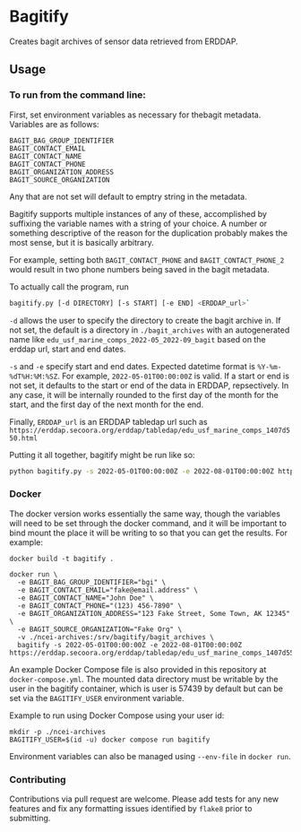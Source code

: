 # Bagitify

Creates bagit archives of sensor data retrieved from ERDDAP.

## Usage

### To run from the command line:

First, set environment variables as necessary for thebagit metadata. Variables are as follows:

```
BAGIT_BAG_GROUP_IDENTIFIER
BAGIT_CONTACT_EMAIL
BAGIT_CONTACT_NAME
BAGIT_CONTACT_PHONE
BAGIT_ORGANIZATION_ADDRESS
BAGIT_SOURCE_ORGANIZATION
```

Any that are not set will default to emptry string in the metadata.

Bagitify supports multiple instances of any of these, accomplished by suffixing the variable names
with a string of your choice. A number or something descriptive of the reason for the duplication
probably makes the most sense, but it is basically arbitrary.

For example, setting both `BAGIT_CONTACT_PHONE` and `BAGIT_CONTACT_PHONE_2` would result in
two phone numbers being saved in the bagit metadata.

To actually call the program, run

```bash
bagitify.py [-d DIRECTORY] [-s START] [-e END] <ERDDAP_url>`
```

`-d` allows the user to specify the directory to create the bagit archive in. If not set,
the default is a directory in `./bagit_archives` with an autogenerated name like
`edu_usf_marine_comps_2022-05_2022-09_bagit` based on the erddap url, start and end dates.

`-s` and `-e` specify start and end dates. Expected datetime format is `%Y-%m-%dT%H:%M:%SZ`.
For example, `2022-05-01T00:00:00Z` is valid. If a start or end is not set, it defaults to
the start or end of the data in ERDDAP, repsectively. In any case, it will be internally
rounded to the first day of the month for the start, and the first day of the next month for the end.

Finally, `ERDDAP_url` is an ERDDAP tabledap url such as `https://erddap.secoora.org/erddap/tabledap/edu_usf_marine_comps_1407d550.html`

Putting it all together, bagitify might be run like so:

```bash
python bagitify.py -s 2022-05-01T00:00:00Z -e 2022-08-01T00:00:00Z https://erddap.secoora.org/erddap/tabledap/edu_usf_marine_comps_1407d550.html
```

### Docker

The docker version works essentially the same way, though the variables will need to be set through the docker command,
and it will be important to bind mount the place it will be writing to so that you can get the results. For example: 

```
docker build -t bagitify .

docker run \
  -e BAGIT_BAG_GROUP_IDENTIFIER="bgi" \
  -e BAGIT_CONTACT_EMAIL="fake@email.address" \
  -e BAGIT_CONTACT_NAME="John Doe" \
  -e BAGIT_CONTACT_PHONE="(123) 456-7890" \
  -e BAGIT_ORGANIZATION_ADDRESS="123 Fake Street, Some Town, AK 12345" \
  -e BAGIT_SOURCE_ORGANIZATION="Fake Org" \
  -v ./ncei-archives:/srv/bagitify/bagit_archives \
  bagitify -s 2022-05-01T00:00:00Z -e 2022-08-01T00:00:00Z https://erddap.secoora.org/erddap/tabledap/edu_usf_marine_comps_1407d550.html
```

An example Docker Compose file is also provided in this repository at `docker-compose.yml`.
The mounted data directory must be writable by the user in the bagitify container,
which is user is 57439 by default but can be set via the `BAGITIFY_USER` environment variable.

Example to run using Docker Compose using your user id:

```
mkdir -p ./ncei-archives
BAGITIFY_USER=$(id -u) docker compose run bagitify
```

Environment variables can also be managed using `--env-file` in `docker run`.

### Contributing

Contributions via pull request are welcome. Please add tests for any new features and fix any
formatting issues identified by `flake8` prior to submitting.
